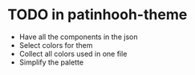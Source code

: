 # TODO in patinhooh-theme

- Have all the components in the json
- Select colors for them
- Collect all colors used in one file
- Simplify the palette